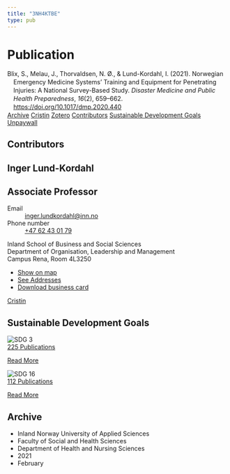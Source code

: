 ```yaml
---
title: "3NH4KTBE"
type: pub
---
```

<h1>Publication</h1>
<article id="csl-bib-container-3NH4KTBE" class="csl-bib-container">
  <div class="csl-bib-body" style="line-height: 1.35; padding-left: 1em; text-indent:-1em;">
  <div class="csl-entry">Blix, S., Melau, J., Thorvaldsen, N. &#xD8;., &amp; Lund-Kordahl, I. (2021). Norwegian Emergency Medicine Systems&#x2019; Training and Equipment for Penetrating Injuries: A National Survey-Based Study. <i>Disaster Medicine and Public Health Preparedness</i>, <i>16</i>(2), 659&#x2013;662. <a href="https://doi.org/10.1017/dmp.2020.440">https://doi.org/10.1017/dmp.2020.440</a></div>
</div>
  <div class="csl-bib-buttons">
    <a href="#taxonomy-article-3NH4KTBE" class="csl-bib-button">Archive</a>
    <a href alt="Cristin URL" class="csl-bib-button">Cristin</a>
    <a href alt="Zotero URL" class="csl-bib-button">Zotero</a>
    <a href="#contributors-article-3NH4KTBE" class="csl-bib-button">Contributors</a>
    <a href="#sdg-article-3NH4KTBE" class="csl-bib-button">Sustainable Development Goals</a>
    <a href="https://www.cambridge.org/core/services/aop-cambridge-core/content/view/F0BCD8C65AB4934132D362C6D4075BF0/S1935789320004401a.pdf/div-class-title-norwegian-emergency-medicine-systems-training-and-equipment-for-penetrating-injuries-a-national-survey-based-study-div.pdf" class="csl-bib-button">Unpaywall</a>
  </div>
  <div id="csl-bib-meta-container-3NH4KTBE"></div>
</article>
<div id="csl-bib-meta-3NH4KTBE" class="csl-bib-meta">
  <article id="contributors-article-3NH4KTBE" class="contributors-article">
    <h1>Contributors</h1>
    <div class="personas">
<div class="vrtx-hinn-person-card">
<div class="photo">
<i class="lar la-user-circle missing-person"></i>
</div>
<div class="info">
<hgroup><h1>Inger Lund-Kordahl</h1>
<h2>Associate Professor</h2>
</hgroup><dl>
<dt>Email</dt>
<dd>
<a href="mailto:inger.lundkordahl@inn.no">inger.lundkordahl@inn.no</a>
</dd>
<dt>Phone number</dt>
<dd><a href="tel:+4762430179">
+47 62 43 01 79
</a></dd>
</dl>
<p>
Inland School of Business and Social Sciences<br>
Department of Organisation, Leadership and Management<br>
Campus Rena,
Room 4L3250
</p>
<ul class="vrtx-hinn-links">
<li><a href="https://www.google.com/maps?q=60.88177,11.53669">Show on map</a></li>
<li><a href="https://www.inn.no/english/find-an-employee/inger-lundkordahl.html#vrtx-hinn-addresses">See Addresses</a></li>
<li><a href="https://www.inn.no/english/find-an-employee/inger-lundkordahl.html?vrtx=vcf">Download business card</a></li>
</ul>
</div>
</div>
<a href="https://app.cristin.no/persons/show.jsf?id=4366" alt="Cristin URL" class="personas-cristin">Cristin</a>
</div>
  </article>
  <article id="sdg-article-3NH4KTBE" class="sdg-article">
    <h1>Sustainable Development Goals</h1>
    <div class="sdg-container"><div id="sdg3" class="sdg">
<img src="{{< params subfolder >}}images/sdg/sdg03_en.png" class="image" alt="SDG 3">
<div class="sdg-overlay">
<a href="{{< params subfolder >}}en/archive/?sdg=3#archive" class="sdg-publication-count"><span>225</span> Publications</a>
<p><a href="https://sdgs.un.org/goals/goal3" class="sdg-read-more">Read More</a></p>
</div>
</div> <div id="sdg16" class="sdg">
<img src="{{< params subfolder >}}images/sdg/sdg16_en.png" class="image" alt="SDG 16">
<div class="sdg-overlay">
<a href="{{< params subfolder >}}en/archive/?sdg=16#archive" class="sdg-publication-count"><span>112</span> Publications</a>
<p><a href="https://sdgs.un.org/goals/goal16" class="sdg-read-more">Read More</a></p>
</div>
</div></div>
  </article>
  <article id="taxonomy-article-3NH4KTBE" class="taxonomy-article">
    <h1>Archive</h1>
    <ul>
      <li>Inland Norway University of Applied Sciences</li>
      <li>Faculty of Social and Health Sciences</li>
      <li>Department of Health and Nursing Sciences</li>
      <li>2021</li>
      <li>February</li>
    </ul>
  </article>
</div>
